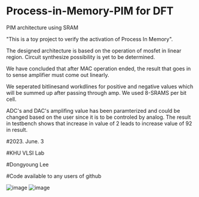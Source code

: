 # Process-in-Memory-PIM for DFT
PIM architecture using SRAM

"This is a toy project to verify the activation of Process In Memory".

The designed architecture is based on the operation of mosfet in linear region.
Circuit synthesize possibility is yet to be determined.

We have concluded that after MAC operation ended, the result that goes in to sense amplifier
must come out linearly.

We seperated bitlinesand workdlines for positive and negative values which will be summed up after passing through amp.
We used 8-SRAMS per bit cell.

ADC's and DAC's amplifing value has been paramterized and could be changed based on the user since it is to be controled by analog.
The result in testbench shows that increase in value of 2 leads to increase value of 92 in result.

#2023. June. 3

#KHU VLSI Lab

#Dongyoung Lee

#Code available to any users of github

![image](https://github.com/dylee0907/Process-in-Memory-PIM-/assets/79738681/5a37133e-c40b-4996-97cb-a91e6cc5c97a)
![image](https://github.com/dylee0907/Process-in-Memory-PIM-/assets/79738681/f84f7d38-f9a0-4a9e-a017-5ecee59059d3)
